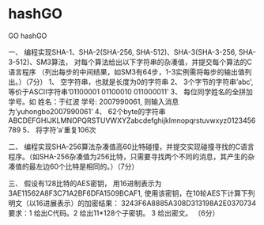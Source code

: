 # hashGO
GO hashGO


一、	编程实现SHA-1、SHA-2(SHA-256, SHA-512)、SHA-3(SHA-3-256, SHA-3-512)、SM3算法， 对每个算法给出以下字符串的杂凑值，并提交每个算法的C语言程序 （列出每步的中间结果，如SM3有64步，1-3实例需将每步的输出值列出。）（7分）
1、	空字符串，也就是长度为0的字符串
2、	3个字节的字符串’abc’, 等价于ASCII字符串’01100001 01100010 011000011’
3、	每位同学姓名的全拼加学号。如 姓名：于红波  学号: 2007990061, 则输入消息为’yuhongbo2007990061’ 
4、	62个byte的字符串 
ABCDEFGHIJKLMNOPQRSTUVWXYZabcdefghijklmnopqrstuvwxyz0123456789
5、	将字符’a’重复106次


二、	编程实现SHA-256算法杂凑值高60比特碰撞，并提交实现碰撞寻找的C语言程序。（如SHA-256杂凑值为256比特，只需要寻找两个不同的消息，其产生的杂凑值的最左边60个比特是相同的。）（7分）


三、	假设有128比特的AES密钥， 用16进制表示为
3AE11562A8F3C71A2BF6DFA1509BCAF1, 
使用该密钥，在10轮AES下计算下列明文（以16进展表示）的加密结果：
3243F6A8885A308D313198A2E0370734
要求：1 给出C代码。2 给出11*128个子密钥。 3 给出密文。  （6分）

